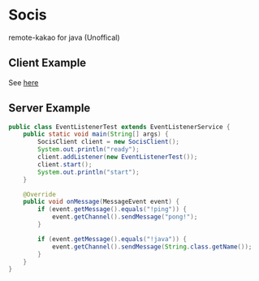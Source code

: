# Socis
remote-kakao for java (Unoffical)

## Client Example
See [here](https://github.com/remote-kakao/example)

## Server Example
```java
public class EventListenerTest extends EventListenerService {
    public static void main(String[] args) {
        SocisClient client = new SocisClient();
        System.out.println("ready");
        client.addListener(new EventListenerTest());
        client.start();
        System.out.println("start");
    }

    @Override
    public void onMessage(MessageEvent event) {
        if (event.getMessage().equals("!ping")) {
            event.getChannel().sendMessage("pong!");
        }

        if (event.getMessage().equals("!java")) {
            event.getChannel().sendMessage(String.class.getName());
        }
    }
}
```